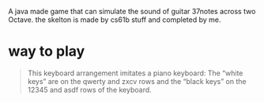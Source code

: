 A java made game that can simulate the sound of guitar 37notes across two Octave. the skelton is made by cs61b stuff and completed by me.
# way to play
> This keyboard arrangement imitates a piano keyboard: The “white keys” are on the qwerty and zxcv rows and the “black keys” on the 12345 and asdf rows of the keyboard.
